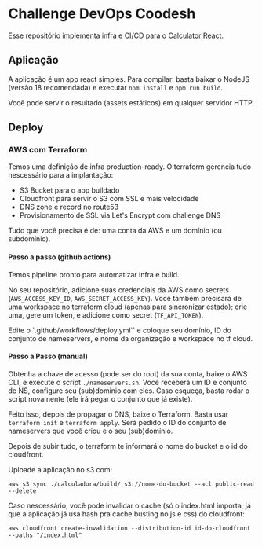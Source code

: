 # Challenge DevOps Coodesh

Esse repositório implementa infra e CI/CD para o [Calculator
React](https://github.com/ahfarmer/calculator).

## Aplicação

A aplicação é um app react simples. Para compilar: basta baixar o NodeJS
(versão 18 recomendada) e executar `npm install` e `npm run build`.

Você pode servir o resultado (assets estáticos) em qualquer servidor HTTP.

## Deploy

### AWS com Terraform

Temos uma definição de infra production-ready. O terraform gerencia tudo
nescessário para a implantação:

- S3 Bucket para o app buildado
- Cloudfront para servir o S3 com SSL e mais velocidade
- DNS zone e record no route53
- Provisionamento de SSL via Let's Encrypt com challenge DNS

Tudo que você precisa é de: uma conta da AWS e um domínio (ou subdomínio).

#### Passo a passo (github actions)

Temos pipeline pronto para automatizar infra e build.

No seu repositório, adicione suas credenciais da AWS como secrets
(`AWS_ACCESS_KEY_ID`, `AWS_SECRET_ACCESS_KEY`). Você também precisará de uma
workspace no terraform cloud (apenas para sincronizar estado); crie uma, gere
um token, e adicione como secret (`TF_API_TOKEN`).

Edite o `.github/workflows/deploy.yml`` e coloque seu domínio, ID do conjunto
de nameservers, e nome da organização e workspace no tf cloud.

#### Passo a Passo (manual)

Obtenha a chave de acesso (pode ser do root) da sua conta, baixe o AWS CLI, e
execute o script `./nameservers.sh`. Você receberá um ID e conjunto de NS,
configure seu (sub)dominio com eles. Caso esqueça, basta rodar o script
novamente (ele irá pegar o conjunto que já existe).

Feito isso, depois de propagar o DNS, baixe o Terraform. Basta usar `terraform
init` e `terraform apply`. Será pedido o ID do conjunto de nameservers que você
criou e o seu (sub)domínio.

Depois de subir tudo, o terraform te informará o nome do bucket e o id do
cloudfront.

Uploade a aplicação no s3 com:
```
aws s3 sync ./calculadora/build/ s3://nome-do-bucket --acl public-read --delete
```

Caso nescessário, você pode invalidar o cache (só o index.html importa, já que
a aplicação já usa hash pra cache busting no js e css) do cloudfront:
```
aws cloudfront create-invalidation --distribution-id id-do-cloudfront --paths "/index.html"
```
